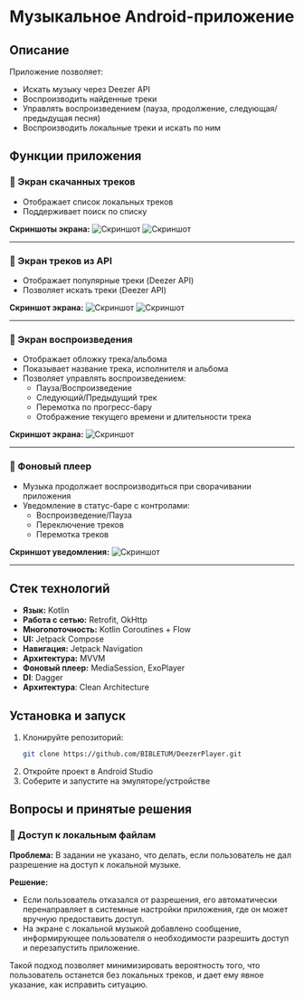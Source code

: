 # Музыкальное Android-приложение

## Описание

Приложение позволяет:

- Искать музыку через Deezer API
- Воспроизводить найденные треки
- Управлять воспроизведением (пауза, продолжение, следующая/предыдущая песня)
- Воспроизводить локальные треки и искать по ним

## Функции приложения

### 🔹 Экран скачанных треков
- Отображает список локальных треков
- Поддерживает поиск по списку

**Скриншоты экрана:**
![Скриншот](screenshots/Screenshot_local_tracks.png)
![Скриншот](screenshots/Screenshot_search_local.png)

---

### 🔹 Экран треков из API
- Отображает популярные треки (Deezer API)
- Позволяет искать треки (Deezer API)

**Скриншот экрана:**
![Скриншот](screenshots/Screenshot_deezer.png)
![Скриншот](screenshots/Screenshot_search_deezer.png)

---

### 🔹 Экран воспроизведения
- Отображает обложку трека/альбома
- Показывает название трека, исполнителя и альбома
- Позволяет управлять воспроизведением:
  - Пауза/Воспроизведение
  - Следующий/Предыдущий трек
  - Перемотка по прогресс-бару
  - Отображение текущего времени и длительности трека

**Скриншот экрана:**
![Скриншот](screenshots/Screenshot_player.png)

---

### 🔹 Фоновый плеер
- Музыка продолжает воспроизводиться при сворачивании приложения
- Уведомление в статус-баре с контролами:
  - Воспроизведение/Пауза
  - Переключение треков
  - Перемотка треков

**Скриншот уведомления:**
![Скриншот](screenshots/Screenshot_service_player.png)

---

## Стек технологий

- **Язык:** Kotlin
- **Работа с сетью:** Retrofit, OkHttp
- **Многопоточность:** Kotlin Coroutines + Flow 
- **UI:** Jetpack Compose
- **Навигация:** Jetpack Navigation
- **Архитектура:** MVVM
- **Фоновый плеер:** MediaSession, ExoPlayer
- **DI**:  Dagger
- **Архитектура**: Clean Architecture

## Установка и запуск

1. Клонируйте репозиторий:
   ```bash
   git clone https://github.com/BIBLETUM/DeezerPlayer.git
2. Откройте проект в Android Studio
3. Соберите и запустите на эмуляторе/устройстве

## Вопросы и принятые решения

### 🔹 Доступ к локальным файлам
**Проблема:** В задании не указано, что делать, если пользователь не дал разрешение на доступ к локальной музыке.  

**Решение:**  
- Если пользователь отказался от разрешения, его автоматически перенаправляет в системные настройки приложения, где он может вручную предоставить доступ.  
- На экране с локальной музыкой добавлено сообщение, информирующее пользователя о необходимости разрешить доступ и перезапустить приложение.  

Такой подход позволяет минимизировать вероятность того, что пользователь останется без локальных треков, и дает ему явное указание, как исправить ситуацию.  
